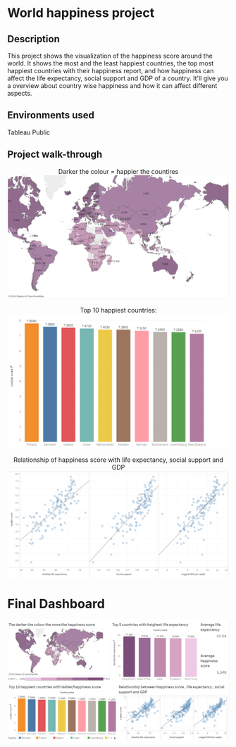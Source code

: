 # World happiness project
## Description 
This project shows the visualization of the happiness score around the world. It shows the most and the least happiest countries, the top most happiest countries with their happiness report,  and how happiness can affect the life expectancy, social support and GDP of a country. It'll give you a overview about country wise happiness and how it can affect different aspects. 

## Environments used
Tableau Public

## Project walk-through

<p align="center">
Darker the colour = happier the countires
<img src=worldhappiness(1).png/> 
<p align="center">
Top 10 happiest countries: <br/> 
<img src=worldhappiness(2).png/>
<p align="center">
Relationship of happiness score with life expectancy, social support and GDP   
<img src=worldhappiness(3).png/>



# Final Dashboard

![](worldhappiness(4).png)





